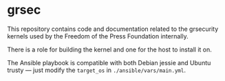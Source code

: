 # grsec

This repository contains code and documentation related to the grsecurity kernels used by the Freedom of the Press Foundation internally.

There is a role for building the kernel and one for the host to install it on.

The Ansible playbook is compatible with both Debian jessie and Ubuntu trusty — just modify the `target_os` in `./ansible/vars/main.yml`.
